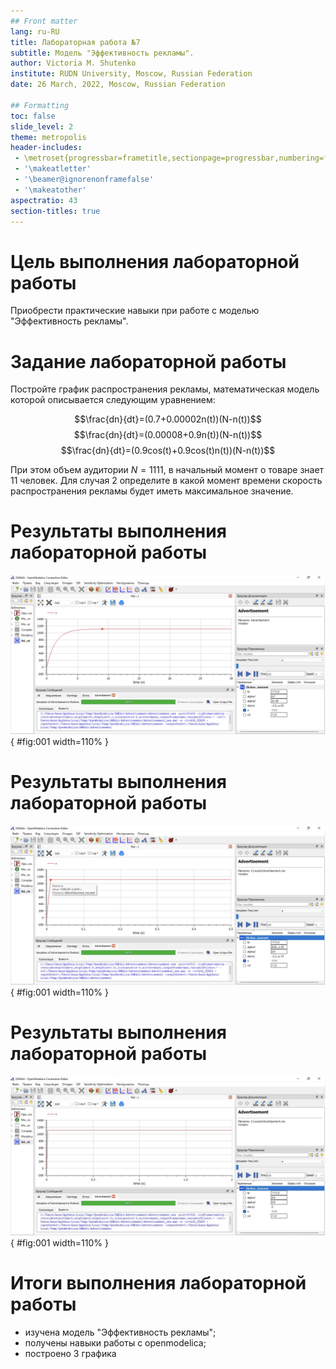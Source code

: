 ```yaml
---
## Front matter
lang: ru-RU
title: Лабораторная работа №7
subtitle: Модель "Эффективность рекламы".
author: Victoria M. Shutenko
institute: RUDN University, Moscow, Russian Federation
date: 26 March, 2022, Moscow, Russian Federation

## Formatting
toc: false
slide_level: 2
theme: metropolis
header-includes: 
 - \metroset{progressbar=frametitle,sectionpage=progressbar,numbering=fraction}
 - '\makeatletter'
 - '\beamer@ignorenonframefalse'
 - '\makeatother'
aspectratio: 43
section-titles: true
---
```

# Цель выполнения лабораторной работы

Приобрести практические навыки при работе с моделью "Эффективность рекламы".

# Задание лабораторной работы

Постройте график распространения рекламы, математическая модель которой описывается
следующим уравнением:

$$\frac{dn}{dt}=(0.7+0.00002n(t))(N-n(t))$$
$$\frac{dn}{dt}=(0.00008+0.9n(t))(N-n(t))$$
$$\frac{dn}{dt}=(0.9cos(t)+0.9cos(t)n(t))(N-n(t))$$

При этом объем аудитории $N=1111$, в начальный момент о товаре знает $11$ человек. Для случая 2 определите в какой момент времени скорость распространения рекламы будет иметь максимальное значение.

# Результаты выполнения лабораторной работы

![График распространения рекламы для случая 1 модели $\frac{dn}{dt}=(0.7+0.00002n(t))(N-n(t))$.](image/image3.png){ #fig:001 width=110% }

# Результаты выполнения лабораторной работы

![График распространения рекламы для 2 случая модели $\frac{dn}{dt}=(0.7+0.00002n(t))(N-n(t))$.](image/image6.png){ #fig:001 width=110% }

# Результаты выполнения лабораторной работы

![График распространения рекламы для случая 3 модели $\frac{dn}{dt}=(0.7+0.00002n(t))(N-n(t))$.](image/image9.png){ #fig:001 width=110% }

# Итоги выполнения лабораторной работы

- изучена модель "Эффективность рекламы";
- получены навыки работы с openmodelica;
- построено 3 графикa